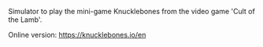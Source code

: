 Simulator to play the mini-game Knucklebones from the video game 'Cult of the Lamb'.

Online version:  https://knucklebones.io/en
